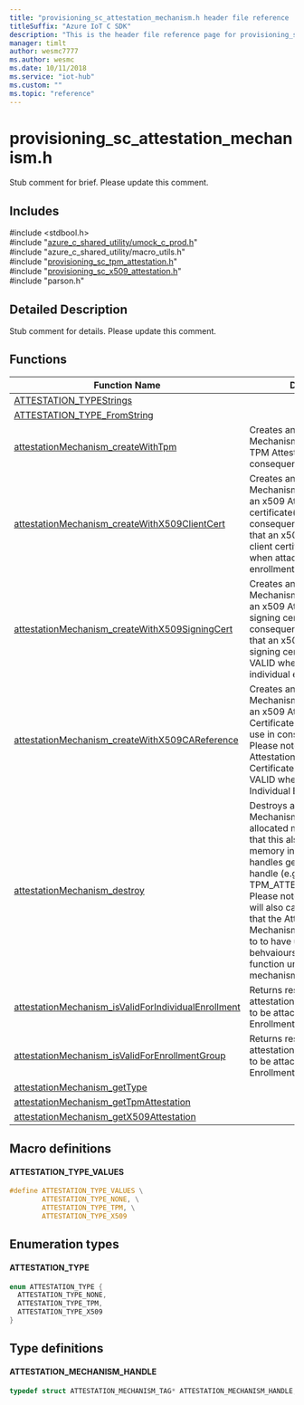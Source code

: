 ```yaml
---                             
title: "provisioning_sc_attestation_mechanism.h header file reference | Microsoft Docs" 
titleSuffix: "Azure IoT C SDK"            
description: "This is the header file reference page for provisioning_sc_attestation_mechanism.h in the Azure IoT C SDK. This SDK is used with Azure IoT Hub and Azure IoT Hub Device Provisioning Service"            
manager: timlt                 
author: wesmc7777              
ms.author: wesmc               
ms.date: 10/11/2018                    
ms.service: "iot-hub"             
ms.custom: ""                
ms.topic: "reference"        
---                            
```


# provisioning_sc_attestation_mechanism.h 

Stub comment for brief. Please update this comment.

## Includes

\#include <stdbool.h>  
\#include "[azure_c_shared_utility/umock_c_prod.h](umock-c-prod-h.md)"  
\#include "azure_c_shared_utility/macro_utils.h"  
\#include "[provisioning_sc_tpm_attestation.h](provisioning-sc-tpm-attestation-h.md)"  
\#include "[provisioning_sc_x509_attestation.h](provisioning-sc-x509-attestation-h.md)"  
\#include "parson.h"  

## Detailed Description

Stub comment for details. Please update this comment.

## Functions

Function Name                  | Description                                
--------------------------------|---------------------------------------------
[ATTESTATION_TYPEStrings](./provisioning-sc-attestation-mechanism-h/attestation-typestrings.md)            | 
[ATTESTATION_TYPE_FromString](./provisioning-sc-attestation-mechanism-h/attestation-type-fromstring.md)            | 
[attestationMechanism_createWithTpm](./provisioning-sc-attestation-mechanism-h/attestationmechanism-createwithtpm.md)            | Creates an Attestation Mechanism handle that uses a TPM Attestation for use in consequent APIs.
[attestationMechanism_createWithX509ClientCert](./provisioning-sc-attestation-mechanism-h/attestationmechanism-createwithx509clientcert.md)            | Creates an Attestation Mechanism handle that uses an x509 Attestation with client certificate(s) for use in consequent APIs. Please note that an x509 Attestation with a client certificate is NOT VALID when attached to an enrollment group.
[attestationMechanism_createWithX509SigningCert](./provisioning-sc-attestation-mechanism-h/attestationmechanism-createwithx509signingcert.md)            | Creates an Attestation Mechanism handle that uses an x509 Attestation with signing certificate(s) for use in consequent APIs. Please note that an x509 Attestation with a signing certificate is NOT VALID when attached to an individual enrollment.
[attestationMechanism_createWithX509CAReference](./provisioning-sc-attestation-mechanism-h/attestationmechanism-createwithx509careference.md)            | Creates an Attestation Mechanism handle that uses an x509 Attestation with CA Certificate Reference(s) for use in consequent APIs. Please note that an x509 Attestation with a CA Certificate Reference is NOT VALID when attached to an Individual Enrollment.
[attestationMechanism_destroy](./provisioning-sc-attestation-mechanism-h/attestationmechanism-destroy.md)            | Destroys an Attestation Mechanism handle, freeing all allocated memory. Please note that this also includes any memory in more specific handles generated from the handle (e.g. TPM_ATTESTATION_HANDLE). Please note further that this will also cause any Enrollment that the Attestation Mechanism has been attached to to have unexpected behvaiours. Do not use this function unless the attestation mechanism is unattached.
[attestationMechanism_isValidForIndividualEnrollment](./provisioning-sc-attestation-mechanism-h/attestationmechanism-isvalidforindividualenrollment.md)            | Returns result indicating if an attestation mechanism is valid to be attached to an Individual Enrollment.
[attestationMechanism_isValidForEnrollmentGroup](./provisioning-sc-attestation-mechanism-h/attestationmechanism-isvalidforenrollmentgroup.md)            | Returns result indicating if an attestation mechanism is valid to be attached to an Enrollment Group.
[attestationMechanism_getType](./provisioning-sc-attestation-mechanism-h/attestationmechanism-gettype.md)            | 
[attestationMechanism_getTpmAttestation](./provisioning-sc-attestation-mechanism-h/attestationmechanism-gettpmattestation.md)            | 
[attestationMechanism_getX509Attestation](./provisioning-sc-attestation-mechanism-h/attestationmechanism-getx509attestation.md)            | 

## Macro definitions

#### ATTESTATION_TYPE_VALUES

```C
#define ATTESTATION_TYPE_VALUES \
        ATTESTATION_TYPE_NONE, \
        ATTESTATION_TYPE_TPM, \
        ATTESTATION_TYPE_X509 
```

## Enumeration types

#### ATTESTATION_TYPE

```C
enum ATTESTATION_TYPE {
  ATTESTATION_TYPE_NONE,
  ATTESTATION_TYPE_TPM,
  ATTESTATION_TYPE_X509
}
```

## Type definitions

#### ATTESTATION_MECHANISM_HANDLE

```C
typedef struct ATTESTATION_MECHANISM_TAG* ATTESTATION_MECHANISM_HANDLE;
```


